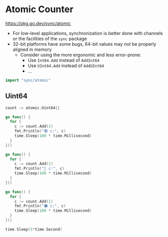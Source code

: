 # Atomic Counter

https://pkg.go.dev/sync/atomic

* For low-level applications, synchronization is better done with channels or the facilities of the `sync` package
* 32-bit platforms have some bugs, 64-bit values may not be properly aligned in memory
  * Consider using the more ergonomic and less error-prone:
    * Use `Int64.Add` instead of `AddInt64`
    * Use `UInt64.Add` instead of `AddUInt64`
    * ...

```go
import "sync/atomic"
```

## Uint64

```go
count := atomic.Uint64{}

go func() {
  for {
    c := count.Add(1)
    fmt.Println("🟢 c:", c)
    time.Sleep(100 * time.Millisecond)
  }
}()

go func() {
  for {
    c := count.Add(1)
    fmt.Println("🔵 c:", c)
    time.Sleep(100 * time.Millisecond)
  }
}()

go func() {
  for {
    c := count.Add(1)
    fmt.Println("🟠 c:", c)
    time.Sleep(100 * time.Millisecond)
  }
}()

time.Sleep(5*time.Second)
```
